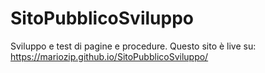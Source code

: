 # SitoPubblicoSviluppo
Sviluppo e test di pagine e procedure. 
Questo sito è live su: 
https://mariozip.github.io/SitoPubblicoSviluppo/

